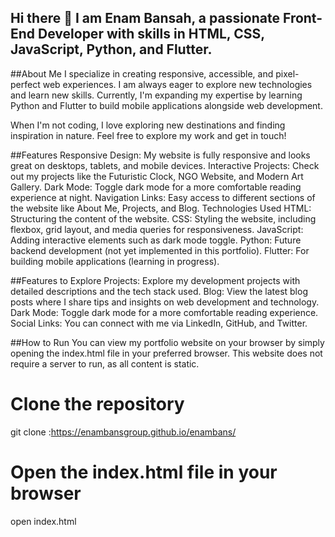 ## Hi there 👋 I am Enam Bansah, a passionate Front-End Developer with skills in HTML, CSS, JavaScript, Python, and Flutter. 

##About Me
I specialize in creating responsive, accessible, and pixel-perfect web experiences. I am always eager to explore new technologies and learn new skills. Currently, I'm expanding my expertise by learning Python and Flutter to build mobile applications alongside web development.

When I'm not coding, I love exploring new destinations and finding inspiration in nature. Feel free to explore my work and get in touch!

##Features
Responsive Design: My website is fully responsive and looks great on desktops, tablets, and mobile devices.
Interactive Projects: Check out my projects like the Futuristic Clock, NGO Website, and Modern Art Gallery.
Dark Mode: Toggle dark mode for a more comfortable reading experience at night.
Navigation Links: Easy access to different sections of the website like About Me, Projects, and Blog.
Technologies Used
HTML: Structuring the content of the website.
CSS: Styling the website, including flexbox, grid layout, and media queries for responsiveness.
JavaScript: Adding interactive elements such as dark mode toggle.
Python: Future backend development (not yet implemented in this portfolio).
Flutter: For building mobile applications (learning in progress).

##Features to Explore
Projects: Explore my development projects with detailed descriptions and the tech stack used.
Blog: View the latest blog posts where I share tips and insights on web development and technology.
Dark Mode: Toggle dark mode for a more comfortable reading experience.
Social Links: You can connect with me via LinkedIn, GitHub, and Twitter.

##How to Run
You can view my portfolio website on your browser by simply opening the index.html file in your preferred browser. This website does not require a server to run, as all content is static.

# Clone the repository
git clone :https://enambansgroup.github.io/enambans/
# Open the index.html file in your browser
open index.html



<!--
**enambansgroup/enambansgroup** is a ✨ _special_ ✨ repository because its `README.md` (this file) appears on your GitHub profile.

Here are some ideas to get you started:

- 🔭 I’m currently working on ...
- 🌱 I’m currently learning ...
- 👯 I’m looking to collaborate on ...
- 🤔 I’m looking for help with ...
- 💬 Ask me about ...
- 📫 How to reach me: ...
- 😄 Pronouns: ...
- ⚡ Fun fact: ...
-->
